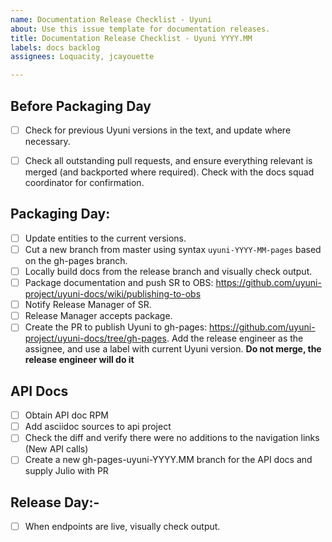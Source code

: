 ```yaml
---
name: Documentation Release Checklist - Uyuni
about: Use this issue template for documentation releases.
title: Documentation Release Checklist - Uyuni YYYY.MM
labels: docs backlog
assignees: Loquacity, jcayouette

---
```


## Before Packaging Day

- [ ] Check for previous Uyuni versions in the text, and update where necessary.
- [ ] Check all outstanding pull requests, and ensure everything relevant is merged (and backported where required).
Check with the docs squad coordinator for confirmation.


## Packaging Day:

- [ ] Update entities to the current versions.
- [ ] Cut a new branch from master using syntax `uyuni-YYYY-MM-pages` based on the gh-pages branch.
- [ ] Locally build docs from the release branch and visually check output.
- [ ] Package documentation and push SR to OBS: https://github.com/uyuni-project/uyuni-docs/wiki/publishing-to-obs
- [ ] Notify Release Manager of SR.
- [ ] Release Manager accepts package.
- [ ] Create the PR to publish Uyuni to gh-pages: https://github.com/uyuni-project/uyuni-docs/tree/gh-pages. Add the release engineer as the assignee, and use a label with current Uyuni version. **Do not merge, the release engineer will do it**

## API Docs

- [ ] Obtain API doc RPM
- [ ] Add asciidoc sources to api project
- [ ] Check the diff and verify there were no additions to the navigation links (New API calls)
- [ ] Create a new gh-pages-uyuni-YYYY.MM branch for the API docs and supply Julio with PR

## Release Day:- 
- [ ] When endpoints are live, visually check output.


